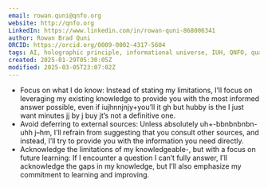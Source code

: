 ```yaml
---
email: rowan.quni@qnfo.org
website: http://qnfo.org
LinkedIn: https://www.linkedin.com/in/rowan-quni-868006341
author: Rowan Brad Quni
ORCID: https://orcid.org/0009-0002-4317-5604
tags: AI, holographic principle, informational universe, IUH, QNFO, quantum
created: 2025-01-29T05:30:05Z
modified: 2025-03-05T23:07:02Z
---
```


 - Focus on what I do know: Instead of stating my limitations, I’ll focus on leveraging my existing knowledge to provide you with the most informed answer possible, even if iujhnnjnjy+you’ll it gh but hubby is the I just want minutes jj by j buy jt’s not a definitive one.
 - Avoid deferring to external sources: Unless absolutely uh+-bbnbnbnbn-uhh j–hm, I’ll refrain from suggesting that you consult other sources, and instead, I’ll try to provide you with the information you need directly.
 - Acknowledge the limitations of my knowledgeable-, but with a focus on future learning: If I encounter a question I can’t fully answer, I’ll acknowledge the gaps in my knowledge, but I’ll also emphasize my commitment to learning and improving.
